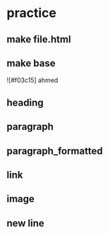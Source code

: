 # practice
## make file.html
## make base
![#f03c15] ahmed
<!--  
<!DOCTYPE html>
<html>
<head>

</head>
<body>

</body>
</html> -->
## heading <!--<h1> defines the most important heading. <h6> defines the least important heading -->
## paragraph <!-- <p> element defines a paragraph -->
## paragraph_formatted 
<!-- <pre>	Defines pre-formatted text example 
<pre>
This is
a paragraph
with line breaks.
</pre> 
the same 
<p>This is<br>a paragraph<br>with line breaks.</p> -->
## link <!-- <a href="your link">This is a link</a> -->
## image <!-- <img> tag. The source file (src), alternative text (alt), width, and height are provided as attributes -->
## new line <!-- <br> This elements do not have an end tag  -->